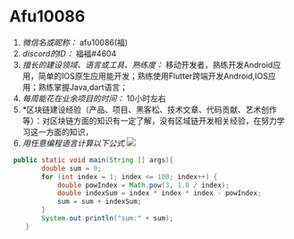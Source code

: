 # Afu10086

1. *微信名或昵称：* afu10086(福)
2. *discord的ID：* 福福#4604
3. *擅长的建设领域、语言或工具、熟练度：* 移动开发者，熟练开发Android应用，简单的IOS原生应用能开发；熟练使用Flutter跨端开发Android,IOS应用；熟练掌握Java,dart语言；
4. *每周能花在业余项目的时间：* 10小时左右
5. *区块链建设经验（产品、项目、黑客松、技术文章、代码贡献、艺术创作等）：对区块链方面的知识有一定了解，没有区域链开发相关经验，在努力学习这一方面的知识，
6. *用任意编程语言计算以下公式*
![](https://latex.codecogs.com/svg.image?\sum_{n=1}^{100}\left&space;(n^{3}-\sqrt[3]{n}&space;\right&space;))

```java
 public static void main(String [] args){
        double sum = 0;
        for (int index = 1; index <= 100; index++) {
            double powIndex = Math.pow(3, 1.0 / index);
            double indexSum = index * index * index - powIndex;
            sum = sum + indexSum;
        }
        System.out.println("sum:" + sum);
    }
```
